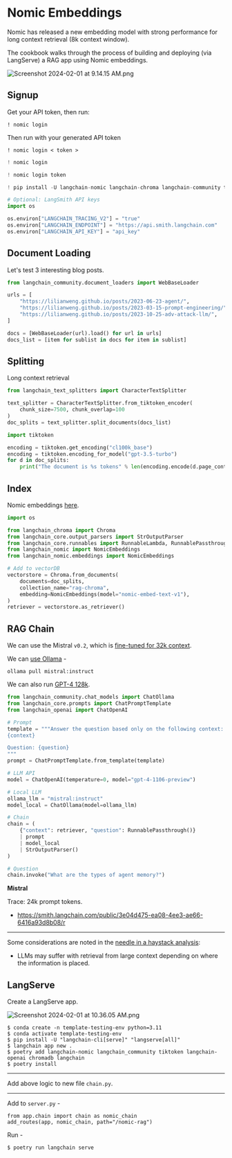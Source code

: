 # Nomic Embeddings

Nomic has released a new embedding model with strong performance for long context retrieval (8k context window).

The cookbook walks through the process of building and deploying (via LangServe) a RAG app using Nomic embeddings.

![Screenshot 2024-02-01 at 9.14.15 AM.png](4015a2e2-3400-4539-bd93-0d987ec5a44e.png)

## Signup

Get your API token, then run:
```
! nomic login
```

Then run with your generated API token 
```
! nomic login < token > 
```


```python
! nomic login
```


```python
! nomic login token
```


```python
! pip install -U langchain-nomic langchain-chroma langchain-community tiktoken langchain-openai langchain
```


```python
# Optional: LangSmith API keys
import os

os.environ["LANGCHAIN_TRACING_V2"] = "true"
os.environ["LANGCHAIN_ENDPOINT"] = "https://api.smith.langchain.com"
os.environ["LANGCHAIN_API_KEY"] = "api_key"
```

## Document Loading

Let's test 3 interesting blog posts.


```python
from langchain_community.document_loaders import WebBaseLoader

urls = [
    "https://lilianweng.github.io/posts/2023-06-23-agent/",
    "https://lilianweng.github.io/posts/2023-03-15-prompt-engineering/",
    "https://lilianweng.github.io/posts/2023-10-25-adv-attack-llm/",
]

docs = [WebBaseLoader(url).load() for url in urls]
docs_list = [item for sublist in docs for item in sublist]
```

## Splitting 

Long context retrieval 


```python
from langchain_text_splitters import CharacterTextSplitter

text_splitter = CharacterTextSplitter.from_tiktoken_encoder(
    chunk_size=7500, chunk_overlap=100
)
doc_splits = text_splitter.split_documents(docs_list)
```


```python
import tiktoken

encoding = tiktoken.get_encoding("cl100k_base")
encoding = tiktoken.encoding_for_model("gpt-3.5-turbo")
for d in doc_splits:
    print("The document is %s tokens" % len(encoding.encode(d.page_content)))
```

## Index 

Nomic embeddings [here](https://docs.nomic.ai/reference/endpoints/nomic-embed-text). 


```python
import os

from langchain_chroma import Chroma
from langchain_core.output_parsers import StrOutputParser
from langchain_core.runnables import RunnableLambda, RunnablePassthrough
from langchain_nomic import NomicEmbeddings
from langchain_nomic.embeddings import NomicEmbeddings
```


```python
# Add to vectorDB
vectorstore = Chroma.from_documents(
    documents=doc_splits,
    collection_name="rag-chroma",
    embedding=NomicEmbeddings(model="nomic-embed-text-v1"),
)
retriever = vectorstore.as_retriever()
```

## RAG Chain

We can use the Mistral `v0.2`, which is [fine-tuned for 32k context](https://x.com/dchaplot/status/1734198245067243629?s=20).

We can [use Ollama](https://ollama.ai/library/mistral) -
```
ollama pull mistral:instruct
```

We can also run [GPT-4 128k](https://openai.com/blog/new-models-and-developer-products-announced-at-devday). 


```python
from langchain_community.chat_models import ChatOllama
from langchain_core.prompts import ChatPromptTemplate
from langchain_openai import ChatOpenAI

# Prompt
template = """Answer the question based only on the following context:
{context}

Question: {question}
"""
prompt = ChatPromptTemplate.from_template(template)

# LLM API
model = ChatOpenAI(temperature=0, model="gpt-4-1106-preview")

# Local LLM
ollama_llm = "mistral:instruct"
model_local = ChatOllama(model=ollama_llm)

# Chain
chain = (
    {"context": retriever, "question": RunnablePassthrough()}
    | prompt
    | model_local
    | StrOutputParser()
)
```


```python
# Question
chain.invoke("What are the types of agent memory?")
```

**Mistral**

Trace: 24k prompt tokens.

* https://smith.langchain.com/public/3e04d475-ea08-4ee3-ae66-6416a93d8b08/r

--- 

Some considerations are noted in the [needle in a haystack analysis](https://twitter.com/GregKamradt/status/1722386725635580292?lang=en):

* LLMs may suffer with retrieval from large context depending on where the information is placed.

## LangServe

Create a LangServe app. 

![Screenshot 2024-02-01 at 10.36.05 AM.png](0afd4ea4-7ba2-4bfb-8e6d-57300e7a651f.png)

```
$ conda create -n template-testing-env python=3.11
$ conda activate template-testing-env
$ pip install -U "langchain-cli[serve]" "langserve[all]"
$ langchain app new .
$ poetry add langchain-nomic langchain_community tiktoken langchain-openai chromadb langchain
$ poetry install
```

---

Add above logic to new file `chain.py`.

---

Add to `server.py` -

```
from app.chain import chain as nomic_chain
add_routes(app, nomic_chain, path="/nomic-rag")
```

Run - 
```
$ poetry run langchain serve
```


```python

```

